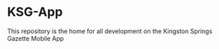 # KSG-App
This repository is the home for all development on the Kingston Springs Gazette Mobile App
